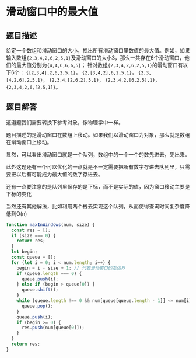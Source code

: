# 滑动窗口中的最大值

## 题目描述

给定一个数组和滑动窗口的大小，找出所有滑动窗口里数值的最大值。例如，如果输入数组`{2,3,4,2,6,2,5,1}`及滑动窗口的大小3，那么一共存在6个滑动窗口，他们的最大值分别为`{4,4,6,6,6,5}`； 针对数组`{2,3,4,2,6,2,5,1}`的滑动窗口有以下6个： `{[2,3,4],2,6,2,5,1}`， `{2,[3,4,2],6,2,5,1}`， `{2,3,[4,2,6],2,5,1}`， `{2,3,4,[2,6,2],5,1}`， `{2,3,4,2,[6,2,5],1}`， `{2,3,4,2,6,[2,5,1]}`。

## 题目解答

这道题我们需要转换下参考对象，像物理学中一样。

题目描述的是滑动窗口在数组上移动。如果我们以滑动窗口为对象，那么就是数组在滑动窗口上移动。

显然，可以看出滑动窗口就是一个队列，数组中的一个一个的数先进去，先出来。

此外这题还有一个可以优化的一点就是不一定需要把所有数字存进去队列里，只需要把以后有可能成为最大值的数字存进去。

还有一点要注意的是队列里保存的是下标，而不是实际的值，因为窗口移动主要是下标的变化

当然还有其他解法，比如利用两个栈去实现这个队列，从而使得查询时间复杂度降低到O(n)

```javascript
function maxInWindows(num, size) {
  const res = [];
  if (size === 0) {
    return res;
  }
  let begin;
  const queue = [];
  for (let i = 0; i < num.length; i++) {
    begin = i - size + 1; // 代表滑动窗口的左边界
    if (queue.length === 0) {
      queue.push(i);
    } else if (begin > queue[0]) {
      queue.shift();
    }
    while (queue.length !== 0 && num[queue[queue.length - 1]] <= num[i]) {
      queue.pop();
    }
    queue.push(i);
    if (begin >= 0) {
      res.push(num[queue[0]]);
    }
  }
  return res;
}
```